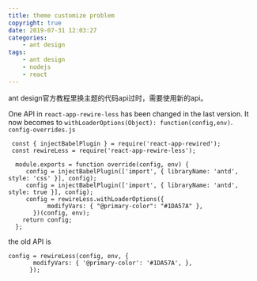 ```yaml
---
title: theme customize problem
copyright: true
date: 2019-07-31 12:03:27
categories:
    - ant design
tags:
    - ant design
    - nodejs
    - react
---
```

ant design官方教程里换主题的代码api过时，需要使用新的api。

<!-- more -->

One API in `react-app-rewire-less` has been changed in the last version.
It now becomes to `withLoaderOptions(Object): function(config,env)`.
`config-overrides.js`
```
 const { injectBabelPlugin } = require('react-app-rewired');
 const rewireLess = require('react-app-rewire-less');

  module.exports = function override(config, env) {
     config = injectBabelPlugin(['import', { libraryName: 'antd', style: 'css' }], config);
     config = injectBabelPlugin(['import', { libraryName: 'antd', style: true }], config);
     config = rewireLess.withLoaderOptions({
           modifyVars: { "@primary-color": "#1DA57A" },
       })(config, env);
    return config;
  };
```
the old API is 
```
config = rewireLess(config, env, { 
       modifyVars: { '@primary-color': '#1DA57A', },
      });
```
